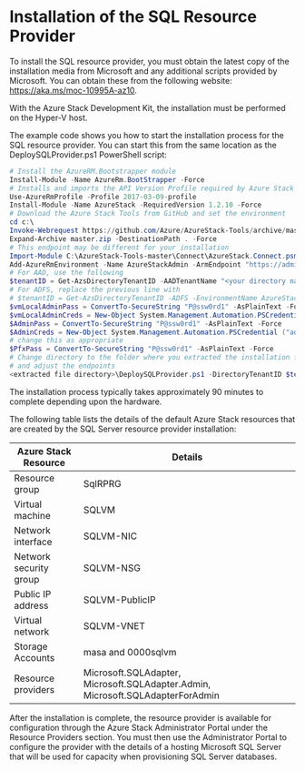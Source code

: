 # Installation of the SQL Resource Provider

To install the SQL resource provider, you must obtain the latest copy of the installation media from Microsoft and any additional scripts provided by Microsoft. You can obtain these from the following website: <https://aka.ms/moc-10995A-az10>.

With the Azure Stack Development Kit, the installation must be performed on the Hyper-V host.

The example code shows you how to start the installation process for the SQL resource provider. You can start this from the same location as the DeploySQLProvider.ps1 PowerShell script:

```PowerShell
# Install the AzureRM.Bootstrapper module
Install-Module -Name AzureRm.BootStrapper -Force
# Installs and imports the API Version Profile required by Azure Stack into the current PowerShell session.
Use-AzureRmProfile -Profile 2017-03-09-profile
Install-Module -Name AzureStack -RequiredVersion 1.2.10 -Force
# Download the Azure Stack Tools from GitHub and set the environment
cd c:\
Invoke-Webrequest https://github.com/Azure/AzureStack-Tools/archive/master.zip -OutFile master.zip
Expand-Archive master.zip -DestinationPath . -Force
# This endpoint may be different for your installation
Import-Module C:\AzureStack-Tools-master\Connect\AzureStack.Connect.psm1
Add-AzureRmEnvironment -Name AzureStackAdmin -ArmEndpoint "https://adminmanagement.local.azurestack.external" 
# For AAD, use the following
$tenantID = Get-AzsDirectoryTenantID -AADTenantName "<your directory name>" -EnvironmentName AzureStackAdmin
# For ADFS, replace the previous line with
# $tenantID = Get-AzsDirectoryTenantID -ADFS -EnvironmentName AzureStackAdmin
$vmLocalAdminPass = ConvertTo-SecureString "P@ssw0rd1" -AsPlainText -Force
$vmLocalAdminCreds = New-Object System.Management.Automation.PSCredential ("sqlrpadmin", $vmLocalAdminPass)
$AdminPass = ConvertTo-SecureString "P@ssw0rd1" -AsPlainText -Force
$AdminCreds = New-Object System.Management.Automation.PSCredential ("admin@mydomain.onmicrosoft.com", $AdminPass)
# change this as appropriate
$PfxPass = ConvertTo-SecureString "P@ssw0rd1" -AsPlainText -Force
# Change directory to the folder where you extracted the installation files 
# and adjust the endpoints
<extracted file directory>\DeploySQLProvider.ps1 -DirectoryTenantID $tenantID -AzCredential $AdminCreds -VMLocalCredential $vmLocalAdminCreds -ResourceGroupName "SqlRPRG" -VmName "SqlVM" -ArmEndpoint "https://adminmanagement.local.azurestack.external" -TenantArmEndpoint "https://management.local.azurestack.external" -DefaultSSLCertificatePassword $PfxPass
```

The installation process typically takes approximately 90 minutes to complete depending upon the hardware.

The following table lists the details of the default Azure Stack resources that are created by the SQL Server resource provider installation:

|Azure Stack Resource|Details|
|---------|---------|
|Resource group|SqlRPRG|
|Virtual machine|SQLVM|
|Network interface|SQLVM-NIC|
|Network security group|SQLVM-NSG|
|Public IP address|SQLVM-PublicIP|
|Virtual network|SQLVM-VNET|
|Storage Accounts|masa and 0000sqlvm|
|Resource providers|Microsoft.SQLAdapter, Microsoft.SQLAdapter.Admin, Microsoft.SQLAdapterForAdmin|

After the installation is complete, the resource provider is available for configuration through the Azure Stack Administrator Portal under the Resource Providers section. You must then use the Administrator Portal to configure the provider with the details of a hosting Microsoft SQL Server that will be used for capacity when provisioning SQL Server databases.